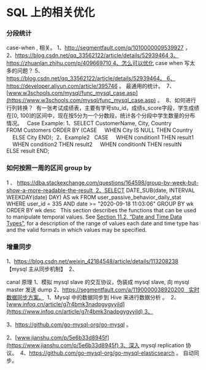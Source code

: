 # SQL 上的相关优化

### 分段统计


case-when , 相关。 
1、http://segmentfault.com/q/1010000009539927 ，  2、https://blog.csdn.net/qq_33562122/article/details/52939464 3、https://zhuanlan.zhihu.com/p/409669710 4、怎么可以优化 case when 写太多的问题？ 5、https://blog.csdn.net/qq_33562122/article/details/52939464。 6、https://developer.aliyun.com/article/395746 。 最通用的统计。  7、[www.w3schools.com/mysql/func_mysql_case.asp](https://www.w3schools.com/mysql/func_mysql_case.asp)  。  8、如何进行行列转换？  有一张考试成绩表，主要有学号stu_id，成绩s_score字段，学生成绩在[0, 100]的区间中，现在按5分为一个分数段，统计各个分段中学生数量的分布情况。   Case Example: 1、SELECT CustomerName, City, Country
FROM Customers
ORDER BY
(CASE
    WHEN City IS NULL THEN Country
    ELSE City
END);  2、Example2   CASE
    WHEN condition1 THEN result1
    WHEN condition2 THEN result2
    WHEN conditionN THEN resultN
    ELSE result
END;  


### 如何按照一周的区间 group by 

1 、 https://dba.stackexchange.com/questions/164598/group-by-week-but-show-a-more-readable-the-result  2、SELECT DATE_SUB(date, INTERVAL WEEKDAY(date) DAY) AS wk 
FROM user_passive_behavior_daily_stat WHERE user_id = 335 AND date >= "2020-09-18 11:03:06" GROUP BY wk ORDER BY wk desc
 
This section describes the functions that can be used to manipulate temporal values. See [Section 11.2, “Date and Time Data Types”](https://dev.mysql.com/doc/refman/8.0/en/date-and-time-types.html), for a description of the range of values each date and time type has and the valid formats in which values may be specified.

### 增量同步

1、https://blog.csdn.net/weixin_42184548/article/details/113208238 【mysql 主从同步机制】  2、

canal 原理
1、模拟 mysql slave 的交互协议，伪装成 mysql slave, 向 mysql master 发送 dump 
2、https://segmentfault.com/a/1190000038920200   实时数据同步方案。  1、Mysql 中的数据同步到 Hive 来进行数据分析 。  2、[www.infoq.cn/article/g7r4bmk3nadpgygyyild](https://www.infoq.cn/article/g7r4bmk3nadpgygyyild) 3、


3、https://github.com/go-mysql-org/go-mysql 。  

2、[www.jianshu.com/p/5e6b33d8945f](https://www.jianshu.com/p/5e6b33d8945f) 3、深入 mysql replication 协议。  4、https://github.com/go-mysql-org/go-mysql-elasticsearch 。 自动同步。 



